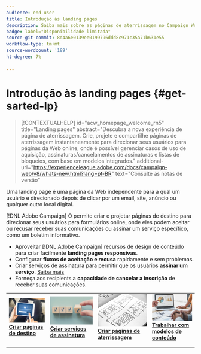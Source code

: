 ```yaml
---
audience: end-user
title: Introdução às landing pages
description: Saiba mais sobre as páginas de aterrissagem no Campaign Web
badge: label="Disponibilidade limitada"
source-git-commit: 8d4a6e0139ee0199796ddd8c971c35a71b631e55
workflow-type: tm+mt
source-wordcount: '189'
ht-degree: 7%

---
```


# Introdução às landing pages {#get-sarted-lp}

>[!CONTEXTUALHELP]
>id="acw_homepage_welcome_rn5"
>title="Landing pages"
>abstract="Descubra a nova experiência de página de aterrissagem. Crie, projete e compartilhe páginas de aterrissagem instantaneamente para direcionar seus usuários para páginas da Web online, onde é possível gerenciar casos de uso de aquisição, assinaturas/cancelamentos de assinaturas e listas de bloqueios, com base em modelos integrados."
>additional-url="https://experienceleague.adobe.com/docs/campaign-web/v8/whats-new.html?lang=pt-BR" text="Consulte as notas de versão"


Uma landing page é uma página da Web independente para a qual um usuário é direcionado depois de clicar por um email, site, anúncio ou qualquer outro local digital.

[!DNL Adobe Campaign] O permite criar e projetar páginas de destino para direcionar seus usuários para formulários online, onde eles podem aceitar ou recusar receber suas comunicações ou assinar um serviço específico, como um boletim informativo.

* Aproveitar [!DNL Adobe Campaign] recursos de design de conteúdo para criar facilmente **landing pages responsivas**.
* Configurar **fluxos de aceitação e recusa** rapidamente e sem problemas.
* Criar serviços de assinatura para permitir que os usuários **assinar um serviço**. [Saiba mais](../audience/manage-services.md)
* Forneça aos recipients a **capacidade de cancelar a inscrição** de receber suas comunicações.
  <!--Send a **confirmation email** upon opt-in or opt-out.-->

<table style="table-layout:fixed"><tr style="border: 0;">
<td>
<a href="create-lp.md">
<img alt="Lead" src="../assets/do-not-localize/lp-subscription.jpeg">
</a>
<div><a href="create-lp.md"><strong>Criar páginas de destino</strong>
</div>
<p>
</td>
<td>
<a href="../audience/manage-services.md">
<img alt="Pouco frequente" src="../assets/do-not-localize/lp-list.jpg">
</a>
<div>
<a href="../audience/manage-services.md"><strong>Criar serviços de assinatura</strong></a>
</div>
<p></td>
<td>
<a href="lp-content.md">
<img alt="Validação" src="../assets/do-not-localize/lp-design.jpg">
</a>
<div>
<a href="lp-content.md"><strong>Criar páginas de aterrissagem</strong></a>
</div>
<p>
</td>
<td>
<a href="lp-templates.md">
<img alt="Validação" src="../assets/do-not-localize/lp-reporting.jpg">
</a>
<div>
<a href="lp-templates.md"><strong>Trabalhar com modelos de conteúdo</strong></a>
</div>
<p>
</td>
</tr></table>

